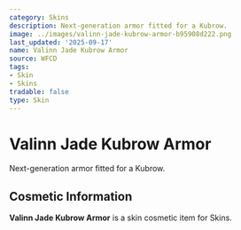 ```yaml
---
category: Skins
description: Next-generation armor fitted for a Kubrow.
image: ../images/valinn-jade-kubrow-armor-b95908d222.png
last_updated: '2025-09-17'
name: Valinn Jade Kubrow Armor
source: WFCD
tags:
- Skin
- Skins
tradable: false
type: Skin
---
```


# Valinn Jade Kubrow Armor

Next-generation armor fitted for a Kubrow.

## Cosmetic Information

**Valinn Jade Kubrow Armor** is a skin cosmetic item for Skins.

